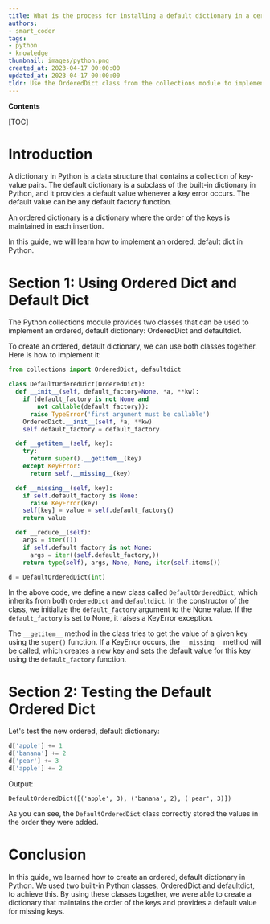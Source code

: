 ```yaml
---
title: What is the process for installing a default dictionary in a certain order?
authors:
- smart_coder
tags:
- python
- knowledge
thumbnail: images/python.png
created_at: 2023-04-17 00:00:00
updated_at: 2023-04-17 00:00:00
tldr: Use the OrderedDict class from the collections module to implement an ordered, default dict in Python.
---
```


**Contents**

[TOC]

# Introduction 
A dictionary in Python is a data structure that contains a collection of key-value pairs. The default dictionary is a subclass of the built-in dictionary in Python, and it provides a default value whenever a key error occurs. The default value can be any default factory function. 

An ordered dictionary is a dictionary where the order of the keys is maintained in each insertion. 

In this guide, we will learn how to implement an ordered, default dict in Python.

# Section 1: Using Ordered Dict and Default Dict

The Python collections module provides two classes that can be used to implement an ordered, default dictionary: OrderedDict and defaultdict.

To create an ordered, default dictionary, we can use both classes together. Here is how to implement it:

```python
from collections import OrderedDict, defaultdict

class DefaultOrderedDict(OrderedDict):
  def __init__(self, default_factory=None, *a, **kw):
    if (default_factory is not None and
        not callable(default_factory)):
      raise TypeError('first argument must be callable')
    OrderedDict.__init__(self, *a, **kw)
    self.default_factory = default_factory

  def __getitem__(self, key):
    try:
      return super().__getitem__(key)
    except KeyError:
      return self.__missing__(key)

  def __missing__(self, key):
    if self.default_factory is None:
      raise KeyError(key)
    self[key] = value = self.default_factory()
    return value

  def __reduce__(self):
    args = iter(())
    if self.default_factory is not None:
      args = iter((self.default_factory,))
    return type(self), args, None, None, iter(self.items())

d = DefaultOrderedDict(int)
```

In the above code, we define a new class called `DefaultOrderedDict`, which inherits from both `OrderedDict` and `defaultdict`. In the constructor of the class, we initialize the `default_factory` argument to the None value. If the `default_factory` is set to None, it raises a KeyError exception. 

The `__getitem__` method in the class tries to get the value of a given key using the `super()` function. If a KeyError occurs, the `__missing__` method will be called, which creates a new key and sets the default value for this key using the `default_factory` function.

# Section 2: Testing the Default Ordered Dict

Let's test the new ordered, default dictionary:

```python
d['apple'] += 1
d['banana'] += 2
d['pear'] += 3
d['apple'] += 2
```

Output:

```
DefaultOrderedDict([('apple', 3), ('banana', 2), ('pear', 3)])
```

As you can see, the `DefaultOrderedDict` class correctly stored the values in the order they were added.

# Conclusion
In this guide, we learned how to create an ordered, default dictionary in Python. We used two built-in Python classes, OrderedDict and defaultdict, to achieve this. By using these classes together, we were able to create a dictionary that maintains the order of the keys and provides a default value for missing keys.
